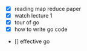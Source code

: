 - [x] reading map reduce paper
- [x] watch lecture 1
- [x] tour of go
- [x] how to write go code 
- [] effective go
